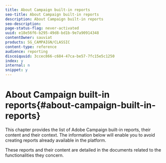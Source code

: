```yaml
---
title: About Campaign built-in reports
seo-title: About Campaign built-in reports
description: About Campaign built-in reports
seo-description: 
page-status-flag: never-activated
uuid: e18e56f6-b295-49d8-bd1b-9e7a90914348
contentOwner: sauviat
products: SG_CAMPAIGN/CLASSIC
content-type: reference
audience: reporting
discoiquuid: 3ccec866-c684-47ca-be57-7fc15e5c1250
index: y
internal: n
snippet: y
---
```


# About Campaign built-in reports{#about-campaign-built-in-reports}

This chapter provides the list of Adobe Campaign built-in reports, their content and their context. The information below will enable you to avoid creating reports already available in the platform.

These reports and their content are detailed in the documents related to the functionalities they concern.
